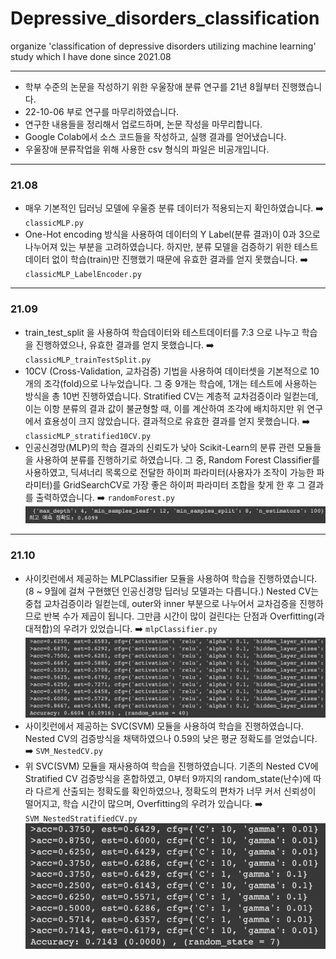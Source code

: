 # Depressive_disorders_classification

organize 'classification of depressive disorders utilizing machine learning' study which I have done since 2021.08

---

-   학부 수준의 논문을 작성하기 위한 우울장애 분류 연구를 21년 8월부터 진행했습니다.
-   22-10-06 부로 연구를 마무리하였습니다.
-   연구한 내용들을 정리해서 업로드하며, 논문 작성을 마무리합니다.
-   Google Colab에서 소스 코드들을 작성하고, 실행 결과를 얻어냈습니다.
-   우울장애 분류작업을 위해 사용한 csv 형식의 파일은 비공개입니다.

---

### 21.08

-   매우 기본적인 딥러닝 모델에 우울증 분류 데이터가 적용되는지 확인하였습니다. ➡️ `classicMLP.py`
-   One-Hot encoding 방식을 사용하여 데이터의 Y Label(분류 결과)이 0과 3으로 나누어져 있는 부분을 고려하였습니다. 하지만, 분류 모델을 검증하기 위한 테스트 데이터 없이 학습(train)만 진행했기 때문에 유효한 결과를 얻지 못했습니다. ➡️ `classicMLP_LabelEncoder.py`

---

### 21.09

-   train_test_split 을 사용하여 학습데이터와 테스트데이터를 7:3 으로 나누고 학습을 진행하였으나, 유효한 결과를 얻지 못했습니다. ➡️ `classicMLP_trainTestSplit.py`
-   10CV (Cross-Validation, 교차검증) 기법을 사용하여 데이터셋을 기본적으로 10개의 조각(fold)으로 나누었습니다. 그 중 9개는 학습에, 1개는 테스트에 사용하는 방식을 총 10번 진행하였습니다. Stratified CV는 계층적 교차검증이라 일컫는데, 이는 이항 분류의 결과 값이 불균형할 때, 이를 계산하여 조각에 배치하지만 위 연구에서 효용성이 크지 않았습니다. 결과적으로 유효한 결과를 얻지 못했습니다. ➡️ `classicMLP_stratified10CV.py`
-   인공신경망(MLP)의 학습 결과의 신뢰도가 낮아 Scikit-Learn의 분류 관련 모듈들을 사용하여 분류를 진행하기로 하였습니다. 그 중, Random Forest Classifier를 사용하였고, 딕셔너리 목록으로 전달한 하이퍼 파라미터(사용자가 조작이 가능한 파라미터)를 GridSearchCV로 가장 좋은 하이퍼 파라미터 조합을 찾게 한 후 그 결과를 출력하였습니다. ➡️ `randomForest.py`
    <img src="./images/randomForest.png">

---

### 21.10

-   사이킷런에서 제공하는 MLPClassifier 모듈을 사용하여 학습을 진행하였습니다. (8 ~ 9월에 걸쳐 구현했던 인공신경망 딥러닝 모델과는 다릅니다.) Nested CV는 중첩 교차검증이라 일컫는데, outer와 inner 부분으로 나누어서 교차검증을 진행하므로 반복 수가 제곱이 됩니다. 그만큼 시간이 많이 걸린다는 단점과 Overfitting(과대적합)의 우려가 있었습니다. ➡️ `mlpClassifier.py`
    <img src="./images/mlpClassifier.png">
-   사이킷런에서 제공하는 SVC(SVM) 모듈을 사용하여 학습을 진행하였습니다. Nested CV의 검증방식을 채택하였으나 0.59의 낮은 평균 정확도를 얻었습니다. ➡️ `SVM_NestedCV.py`
-   위 SVC(SVM) 모듈을 재사용하여 학습을 진행하였습니다. 기존의 Nested CV에 Stratified CV 검증방식을 혼합하였고, 0부터 9까지의 random_state(난수)에 따라 다르게 산출되는 정확도를 확인하였으나, 정확도의 편차가 너무 커서 신뢰성이 떨어지고, 학습 시간이 많으며, Overfitting의 우려가 있습니다. ➡️ `SVM_NestedStratifiedCV.py`
    <img src="./images/SVM_NestedStratifiedCV.png">
